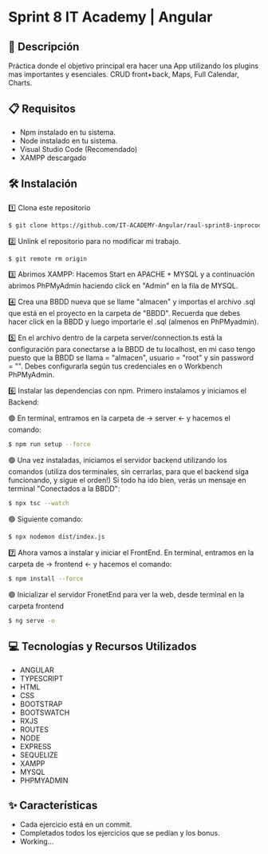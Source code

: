 # Sprint 8 IT Academy | Angular

## 📄 Descripción

Práctica donde el objetivo principal era hacer una App utilizando los plugins mas importantes y esenciales. CRUD front+back, Maps, Full Calendar, Charts.

## 📋 Requisitos

- Npm instalado en tu sistema.
- Node instalado en tu sistema.
- Visual Studio Code (Recomendado)
- XAMPP descargado

## 🛠️ Instalación

1️⃣ Clona este repositorio
```bash
$ git clone https://github.com/IT-ACADEMY-Angular/raul-sprint8-inprocode-app.git
```

2️⃣ Unlink el repositorio para no modificar mi trabajo.

```bash
$ git remote rm origin
```

3️⃣ Abrimos XAMPP: Hacemos Start en APACHE + MYSQL y a continuación abrimos PhPMyAdmin haciendo click en "Admin" en la fila de MYSQL.

4️⃣ Crea una BBDD nueva que se llame "almacen" y importas el archivo .sql que está en el proyecto en la carpeta de "BBDD". Recuerda que debes hacer click en la BBDD y luego importarle el .sql (almenos en PhPMyadmin).

5️⃣ En el archivo dentro de la carpeta server/connection.ts está la configuración para conectarse a la BBDD de tu localhost, en mi caso tengo puesto que la BBDD se llama = "almacen", usuario = "root" y sin password = "". Debes configurarla según tus credenciales en o Workbench PhPMyAdmin.

6️⃣ Instalar las dependencias con npm. Primero instalamos y iniciamos el Backend:

🟢 En terminal, entramos en la carpeta de -> server <- y hacemos el comando:

```bash
$ npm run setup --force
```

🟢 Una vez instaladas, iniciamos el servidor backend utilizando los comandos (utiliza dos terminales, sin cerrarlas, para que el backend siga funcionando, y sigue el orden!) Si todo ha ido bien, verás un mensaje en terminal "Conectados a la BBDD":

```bash
$ npx tsc --watch
```

🟢 Siguiente comando:

```bash
$ npx nodemon dist/index.js
```

7️⃣ Ahora vamos a instalar y iniciar el FrontEnd. En terminal, entramos en la carpeta de -> frontend <- y hacemos el comando:

```bash
$ npm install --force
```

🟢 Inicializar el servidor FronetEnd para ver la web, desde terminal en la carpeta frontend

```bash
$ ng serve -o
```

## 💻 Tecnologías y Recursos Utilizados

- ANGULAR
- TYPESCRIPT
- HTML
- CSS
- BOOTSTRAP
- BOOTSWATCH
- RXJS
- ROUTES
- NODE
- EXPRESS
- SEQUELIZE
- XAMPP
- MYSQL
- PHPMYADMIN

## ✨ Características

- Cada ejercicio está en un commit.
- Completados todos los ejercicios que se pedían y los bonus.
- Working...
